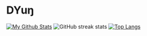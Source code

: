 # DYuŋ
[![My Github Stats](https://github-readme-stats.vercel.app/api?username=DYung26&theme=radical)](https://github.com/DYung26/github-readme-stats)
![GitHub streak stats](https://github-readme-streak-stats.herokuapp.com/?user=DYung26&theme=react) 
[![Top Langs](https://github-readme-stats.vercel.app/api/top-langs/?username=DYung26&layout=compact&theme=dark)](https://github.com/DYung26/github-readme-stats)
